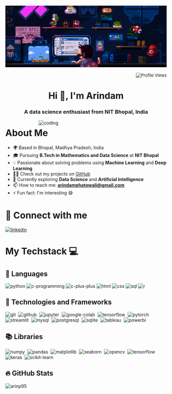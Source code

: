 <!-- Banner -->
<p align="center">
  <img src="banner.gif" alt="banner" />
</p>

<!-- Profile Views Counter -->
<p align="right" style="font-size: small;"> 
  <img src="https://komarev.com/ghpvc/?username=arinp95&label=Profile%20views&color=0e75b6&style=flat" alt="Profile Views" />
</p>

<!-- Heading -->
<h1 align="center">Hi 👋, I'm Arindam</h1>
<h3 align="center">A data science enthusiast from NIT Bhopal, India</h3>

<!-- About Section -->
<img align="right" alt="coding" width="400" src="https://camo.githubusercontent.com/8a9c7f854df987a0b488caf7b4ca6fb56e368e1a0b85602574da94c19d1c2d2e/68747470733a2f2f70687973696373677572756b756c2e66696c65732e776f726470726573732e636f6d2f323031392f30322f6368617261637465722d312e676966">

# About Me
- 🌍 Based in Bhopal, Madhya Pradesh, India
- 🎓 Pursuing **B.Tech in Mathematics and Data Science** at **NIT Bhopal**
- 💡 Passionate about solving problems using **Machine Learning** and **Deep Learning**
- 👨‍💻 Check out my projects on [GitHub](https://github.com/arinp95?tab=repositories)
- 🌱 Currently exploring **Data Science** and **Artificial Intelligence**
- 📫 How to reach me: **arindamphatowali@gmail.com**
- ⚡ Fun fact: I'm interesting 😅

<!-- Connect with Me -->
# 📲 Connect with me
<p align="left">
  <a href="https://linkedin.com/in/arinp95" target="blank">
    <img width="48" height="48" src="https://img.icons8.com/fluency/48/linkedin.png" alt="linkedin"/>
  </a>
</p>

# My Techstack 💻
<!-- Languages Section (Removed extra spacing) -->
## 📝 Languages
<p align="left">
  <img width="48" height="48" src="https://img.icons8.com/color/48/python--v1.png" alt="python"/>
  <img width="48" height="48" src="https://img.icons8.com/color/40/c-programming.png" alt="c-programming"/>
  <img width="48" height="48" src="https://img.icons8.com/color/48/c-plus-plus-logo.png" alt="c-plus-plus"/>
  <img width="48" height="48" src="https://img.icons8.com/color/48/html-5--v1.png" alt="html"/>
  <img width="48" height="48" src="https://img.icons8.com/color/48/css3.png" alt="css"/>
  <img width="48" height="48" src="https://img.icons8.com/color/48/sql.png" alt="sql"/>
  <img width="48" height="48" src="https://img.icons8.com/color/48/r.png" alt="r"/>
</p>

<!-- Technologies and Frameworks Section -->
## 🧩 Technologies and Frameworks
<p align="left">
  <img width="48" height="48" src="https://upload.wikimedia.org/wikipedia/commons/3/3f/Git_icon.svg" alt="git"/>&nbsp;
  <img width="48" height="48" src="https://github.githubassets.com/images/modules/logos_page/GitHub-Mark.png" alt="github"/>&nbsp;
  <img width="48" height="48" src="https://upload.wikimedia.org/wikipedia/commons/3/38/Jupyter_logo.svg" alt="jupyter"/>&nbsp;
  <img width="48" height="48" src="https://upload.wikimedia.org/wikipedia/commons/d/d0/Google_Colaboratory_SVG_Logo.svg" alt="google-colab"/>&nbsp;
  <img width="48" height="48" src="https://upload.wikimedia.org/wikipedia/commons/2/2d/Tensorflow_logo.svg" alt="tensorflow"/>&nbsp;
  <img width="48" height="48" src="https://upload.wikimedia.org/wikipedia/commons/1/10/PyTorch_logo_icon.svg" alt="pytorch"/>&nbsp;
  <img height="48" src="https://streamlit.io/images/brand/streamlit-mark-color.png?nf_resize=smartcrop&w=56&h=32" alt="streamlit"/>&nbsp;
  <img height="48" src="https://upload.wikimedia.org/wikipedia/labs/8/8e/Mysql_logo.png" alt="mysql"/>&nbsp;
  <img width="48" height="48" src="https://upload.wikimedia.org/wikipedia/commons/2/29/Postgresql_elephant.svg" alt="postgresql"/>&nbsp;
  <img width="48" height="48" src="https://upload.wikimedia.org/wikipedia/commons/3/38/SQLite370.svg" alt="sqlite"/>&nbsp;
  <img width="48" height="48" src="https://cdn.worldvectorlogo.com/logos/tableau-software.svg" alt="tableau"/>&nbsp;
  <img width="48" height="48" src="https://upload.wikimedia.org/wikipedia/commons/c/cf/New_Power_BI_Logo.svg" alt="powerbi"/>&nbsp;
</p>

<!-- Libraries Section -->
## 📚 Libraries
<p align="left">
  <img width="48" height="48" src="https://seeklogo.com/images/N/numpy-logo-479C24EC79-seeklogo.com.png" alt="numpy"/>&nbsp;
  <img width="48" height="48" src="https://upload.wikimedia.org/wikipedia/commons/2/22/Pandas_mark.svg" alt="pandas"/>&nbsp;
  <img width="48" height="48" src="https://upload.wikimedia.org/wikipedia/commons/0/01/Created_with_Matplotlib-logo.svg" alt="matplotlib"/>&nbsp;
  <img width="48" height="48" src="https://user-images.githubusercontent.com/315810/92159303-30d41100-edfb-11ea-8107-1c5352202571.png" alt="seaborn"/>&nbsp;
  <img height="48" src="https://github.com/opencv/opencv/wiki/logo/OpenCV_logo_black.png" alt="opencv"/>&nbsp;
  <img width="48" height="48" src="https://upload.wikimedia.org/wikipedia/commons/2/2d/Tensorflow_logo.svg" alt="tensorflow"/>&nbsp;
  <img width="48" height="48" src="https://upload.wikimedia.org/wikipedia/commons/a/ae/Keras_logo.svg" alt="keras"/>&nbsp;
  <img width="48" height="48" src="https://upload.wikimedia.org/wikipedia/commons/0/05/Scikit_learn_logo_small.svg" alt="scikit-learn"/>&nbsp;
</p>

<!-- GitHub Stats Section -->
## 🔥 GitHub Stats
<p align="left">
  <img align="center" src="https://github-readme-stats.vercel.app/api/top-langs?username=arinp95&show_icons=true&locale=en&layout=compact" alt="arinp95" />
</p>

